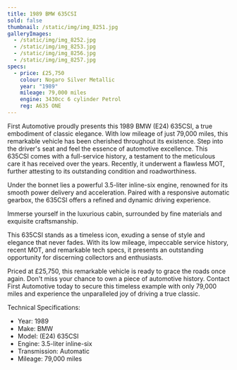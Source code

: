 ```yaml
---
title: 1989 BMW 635CSI
sold: false
thumbnail: /static/img/img_8251.jpg
galleryImages:
  - /static/img/img_8252.jpg
  - /static/img/img_8253.jpg
  - /static/img/img_8256.jpg
  - /static/img/img_8257.jpg
specs:
  - price: £25,750
    colour: Nogaro Silver Metallic
    year: "1989"
    mileage: 79,000 miles
    engine: 3430cc 6 cylinder Petrol
    reg: A635 ONE
---
```

First Automotive proudly presents this 1989 BMW (E24) 635CSI, a true embodiment of classic
elegance. With low mileage of just 79,000 miles, this remarkable vehicle has been cherished
throughout its existence. Step into the driver's seat and feel the essence of automotive
excellence. This 635CSI comes with a full-service history, a testament to the meticulous care it
has received over the years. Recently, it underwent a flawless MOT, further attesting to its
outstanding condition and roadworthiness.


Under the bonnet lies a powerful 3.5-liter inline-six engine, renowned for its smooth power
delivery and acceleration. Paired with a responsive automatic gearbox, the 635CSI offers a refined
and dynamic driving experience.


Immerse yourself in the luxurious cabin, surrounded by fine materials and exquisite
craftsmanship.


This 635CSI stands as a timeless icon, exuding a sense of style and elegance that never fades.
With its low mileage, impeccable service history, recent MOT, and remarkable tech specs, it
presents an outstanding opportunity for discerning collectors and enthusiasts.


Priced at £25,750, this remarkable vehicle is ready to grace the roads once again. Don't miss your
chance to own a piece of automotive history. Contact First Automotive today to secure this
timeless example with only 79,000 miles and experience the unparalleled joy of driving a true
classic.


Technical Specifications:

* Year: 1989
* Make: BMW
* Model: (E24) 635CSI
* Engine: 3.5-liter inline-six
* Transmission: Automatic
* Mileage: 79,000 miles